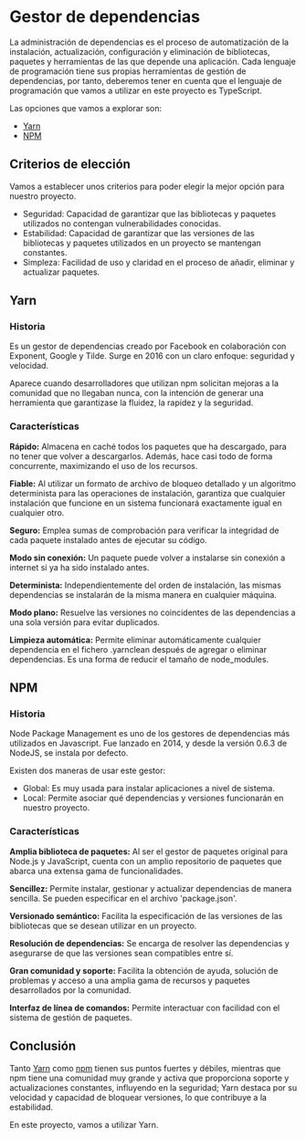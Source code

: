 # Gestor de dependencias
La administración de dependencias es el proceso de automatización de la
instalación, actualización, configuración y eliminación de bibliotecas,
paquetes y herramientas de las que depende una aplicación. Cada lenguaje
de programación tiene sus propias herramientas de gestión de dependencias,
por tanto, deberemos tener en cuenta que el lenguaje de programación que
vamos a utilizar en este proyecto es TypeScript.

Las opciones que vamos a explorar son:
* [Yarn](#yarn)
* [NPM](#npm)


## Criterios de elección
Vamos a establecer unos criterios para poder elegir la mejor opción para
nuestro proyecto.

* Seguridad: Capacidad de garantizar que las bibliotecas y paquetes utilizados
no contengan vulnerabilidades conocidas.
* Estabilidad: Capacidad de garantizar que las versiones de las bibliotecas y
paquetes utilizados en un proyecto se mantengan constantes.
* Simpleza: Facilidad de uso y claridad en el proceso de añadir, eliminar y
actualizar paquetes.


## Yarn
### Historia
Es un gestor de dependencias creado por Facebook en colaboración con Exponent,
Google y Tilde. Surge en 2016 con un claro enfoque: seguridad y velocidad.

Aparece cuando desarrolladores que utilizan npm solicitan mejoras a la
comunidad que no llegaban nunca, con la intención de generar una herramienta
que garantizase la fluidez, la rapidez y la seguridad.

### Características
**Rápido:** Almacena en caché todos los paquetes que ha descargado, para no
tener que volver a descargarlos. Además, hace casi todo de forma concurrente,
maximizando el uso de los recursos.

**Fiable:** Al utilizar un formato de archivo de bloqueo detallado y un
algoritmo determinista para las operaciones de instalación, garantiza que
cualquier instalación que funcione en un sistema funcionará exactamente igual
en cualquier otro.

**Seguro:** Emplea sumas de comprobación para verificar la integridad de cada
paquete instalado antes de ejecutar su código.

**Modo sin conexión:** Un paquete puede volver a instalarse sin conexión a
internet si ya ha sido instalado antes.

**Determinista:** Independientemente del orden de instalación, las mismas
dependencias se instalarán de la misma manera en cualquier máquina.

**Modo plano:** Resuelve las versiones no coincidentes de las dependencias a
una sola versión para evitar duplicados.

**Limpieza automática:** Permite eliminar automáticamente cualquier
dependencia en el fichero .yarnclean después de agregar o eliminar
dependencias. Es una forma de reducir el tamaño de node_modules.


## NPM
### Historia
Node Package Management es uno de los gestores de dependencias más utilizados
en Javascript. Fue lanzado en 2014, y desde la versión 0.6.3 de NodeJS, se
instala por defecto.

Existen dos maneras de usar este gestor:

* Global: Es muy usada para instalar aplicaciones a nivel de sistema.
* Local: Permite asociar qué dependencias y versiones funcionarán en nuestro
proyecto.

### Características
**Amplia biblioteca de paquetes:** Al ser el gestor de paquetes original para
Node.js y JavaScript, cuenta con un amplio repositorio de paquetes que abarca
una extensa gama de funcionalidades.

**Sencillez:** Permite instalar, gestionar y actualizar dependencias de manera
sencilla. Se pueden especificar en el archivo 'package.json'.

**Versionado semántico:** Facilita la especificación de las versiones de las
bibliotecas que se desean utilizar en un proyecto.

**Resolución de dependencias:** Se encarga de resolver las dependencias y
asegurarse de que las versiones sean compatibles entre sí.

**Gran comunidad y soporte:** Facilita la obtención de ayuda, solución de
problemas y acceso a una amplia gama de recursos y paquetes desarrollados por
la comunidad.

**Interfaz de línea de comandos:** Permite interactuar con facilidad con el
sistema de gestión de paquetes.

## Conclusión
Tanto [Yarn](#yarn) como [npm](#npm) tienen sus puntos fuertes y débiles,
mientras que npm tiene una comunidad muy grande y activa que proporciona
soporte y actualizaciones constantes, influyendo en la seguridad; Yarn destaca
por su velocidad y capacidad de bloquear versiones, lo que contribuye a la
estabilidad.

En este proyecto, vamos a utilizar Yarn.
